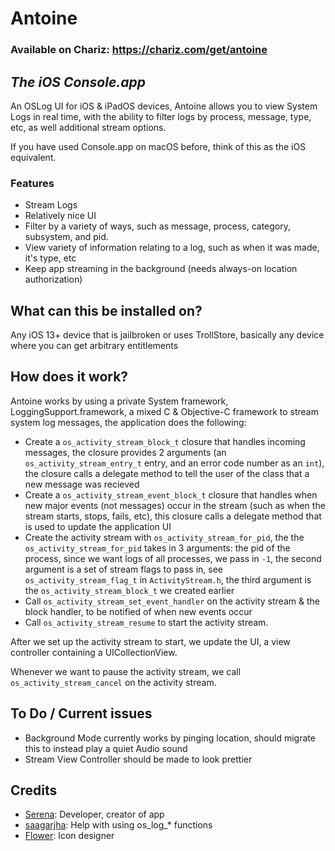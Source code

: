 # Antoine
### Available on Chariz: https://chariz.com/get/antoine
## *The iOS Console.app*
An OSLog UI for iOS & iPadOS devices, Antoine allows you to view System Logs in real time, with the ability to filter logs by process, message, type, etc, as well additional stream options.

If you have used Console.app on macOS before, think of this as the iOS equivalent.

### Features
- Stream Logs
- Relatively nice UI
- Filter by a variety of ways, such as message, process, category, subsystem, and pid.
- View variety of information relating to a log, such as when it was made, it's type, etc
- Keep app streaming in the background (needs always-on location authorization)

## What can this be installed on?
Any iOS 13+ device that is jailbroken or uses TrollStore, basically any device where you can get arbitrary entitlements

## How does it work?
Antoine works by using a private System framework, LoggingSupport.framework, a mixed C & Objective-C framework to stream system log messages, the application does the following:
- Create a ``os_activity_stream_block_t`` closure that handles incoming messages, the closure provides 2 arguments (an `os_activity_stream_entry_t` entry, and an error code number as an `int`), the closure calls a delegate method to tell the user of the class that a new message was recieved
- Create a `os_activity_stream_event_block_t` closure that handles when new major events (not messages) occur in the stream (such as when the stream starts, stops, fails, etc), this closure calls a delegate method that is used to update the application UI
- Create the activity stream with `os_activity_stream_for_pid`, the the `os_activity_stream_for_pid` takes in 3 arguments: the pid of the process, since we want logs of all processes, we pass in `-1`, the second argument is a set of stream flags to pass in, see `os_activity_stream_flag_t` in `ActivityStream.h`, the third argument is the `os_activity_stream_block_t` we created earlier
- Call `os_activity_stream_set_event_handler` on the activity stream & the block handler, to be notified of when new events occur
- Call `os_activity_stream_resume` to start the activity stream.

After we set up the activity stream to start, we update the UI, a view controller containing a UICollectionView.

Whenever we want to pause the activity stream, we call `os_activity_stream_cancel` on the activity stream.

## To Do / Current issues 
- Background Mode currently works by pinging location, should migrate this to instead play a quiet Audio sound
- Stream View Controller should be made to look prettier

## Credits
- [Serena](https://twitter.com/CoreSerena): Developer, creator of app
- [saagarjha](https://federated.saagarjha.com/users/saagar): Help with using os_log_* functions
- [Flower](https://twitter.com/flowerible): Icon designer
